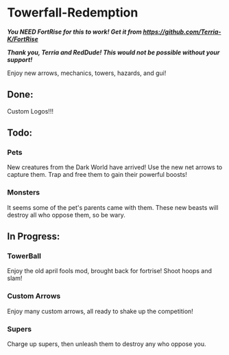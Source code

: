 
# Towerfall-Redemption
***You NEED FortRise for this to work! Get it from https://github.com/Terria-K/FortRise***

***Thank you, Terria and RedDude! This would not be possible without your support!***

Enjoy new arrows, mechanics, towers, hazards, and gui!

## Done:
Custom Logos!!!

## Todo:
### Pets
New creatures from the Dark World have arrived! Use the new net arrows to capture them. Trap and free them to gain their powerful boosts!
### Monsters
It seems some of the pet's parents came with them. These new beasts will destroy all who oppose them, so be wary.
## In Progress:
### TowerBall 
Enjoy the old april fools mod, brought back for fortrise! Shoot hoops and slam!
### Custom Arrows
Enjoy many custom arrows, all ready to shake up the competition!
### Supers
Charge up supers, then unleash them to destroy any who oppose you.
